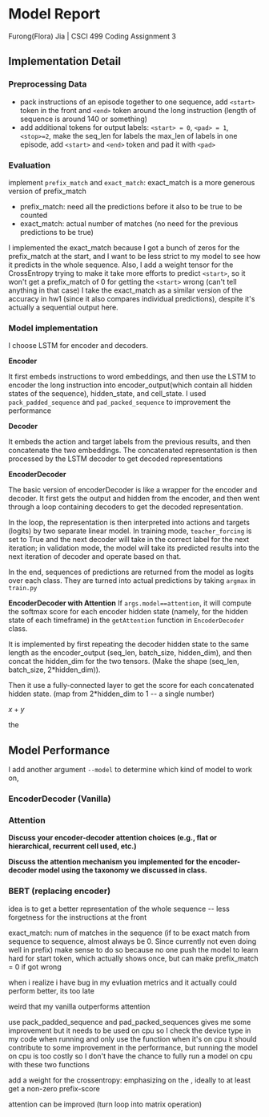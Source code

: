 # Model Report

Furong(Flora) Jia | CSCI 499 Coding Assignment 3

## Implementation Detail

### Preprocessing Data
* pack instructions of an episode together to one sequence, add `<start>` token in the front and
  `<end>` token around the long instruction (length of sequence is around 140 or something)
* add additional tokens for output labels: `<start> = 0`, `<pad> = 1`, `<stop>=2`, make the seq_len for
  labels the max_len of labels in one episode, add `<start>` and `<end>` token and pad it with `<pad>`

### Evaluation
implement `prefix_match` and `exact_match`: exact_match is a more generous version of prefix_match
* prefix_match: need all the predictions before it also to be true to be counted
* exact_match: actual number of matches (no need for the previous predictions to be true)

I implemented the exact_match because I got a bunch of zeros for the prefix_match at the start, and
I want to be less strict to my model to see how it predicts in the whole sequence. 
Also, I add a weight tensor for the CrossEntropy trying to make it take more efforts to predict `<start>`,
so it won't get a prefix_match of 0 for getting the `<start>` wrong (can't tell anything in that case)
I take the exact_match as a similar version of the accuracy in hw1 (since it also compares individual
predictions), despite it's actually a sequential output here.

### Model implementation
I choose LSTM for encoder and decoders.

**Encoder**

It first embeds instructions to word embeddings, and then use the LSTM to encoder the long instruction
into encoder_output(which contain all hidden states of the sequence), hidden_state, and cell_state.
I used `pack_padded_sequence` and `pad_packed_sequence` to improvement the performance

**Decoder**

It embeds the action and target labels from the previous results, and then concatenate the two embeddings.
The concatenated representation is then processed by the LSTM decoder to get decoded representations

**EncoderDecoder**

The basic version of encoderDecoder is like a wrapper for the encoder and decoder.
It first gets the output and hidden from the encoder, and then went through a loop containing decoders to
get the decoded representation. 

In the loop, the representation is then interpreted into actions and targets
(logits) by two separate linear model. In training mode, `teacher_forcing` is set to True and the next decoder
will take in the correct label for the next iteration; in validation mode, the model will take its predicted
results into the next iteration of decoder and operate based on that. 

In the end, sequences of predictions are returned from the model as logits over each class.
They are turned into actual predictions by taking `argmax` in `train.py`

**EncoderDecoder with Attention**
If `args.model==attention`, it will compute the softmax score for each encoder hidden state (namely,
for the hidden state of each timeframe) in the `getAttention` function in `EncoderDecoder` class.

It is implemented by first repeating the decoder hidden state to the same length as the encoder_output
(seq_len, batch_size, hidden_dim), and then concat the hidden_dim for the two tensors. (Make the shape
(seq_len, batch_size, 2*hidden_dim)). 

Then it use a fully-connected layer to get the score for each concatenated hidden state. 
(map from 2*hidden_dim to 1 -- a single number)

$x + y$

the 


## Model Performance

I add another argument `--model` to determine which kind of model to work on,

### EncoderDecoder (Vanilla)

### Attention
**Discuss your encoder-decoder attention choices (e.g., flat or hierarchical, recurrent cell used, etc.)**

**Discuss the attention mechanism you implemented for the encoder-decoder model using the taxonomy we discussed in class.**
### BERT (replacing encoder)
idea is to get a better representation of the whole sequence -- less forgetness for the instructions at the front







exact_match: num of matches in the sequence 
(if to be exact match from sequence to sequence, almost always be 0. Since currently not even doing well in prefix)
make sense to do so because no one push the model to learn hard for start token, which actually shows once, but can
make prefix_match = 0 if got wrong

when i realize i have bug in my evluation metrics and it actually could perform better, its too late

weird that my vanilla outperforms attention

use pack_padded_sequence and pad_packed_sequences gives me some improvement
but it needs to be used on cpu
so I check the device type in my code when running and only use the function when it's on cpu
it should contribute to some improvement in the performance, but running the model on cpu is too costly so I 
don't have the chance to fully run a model on cpu with these two functions

add a weight for the crossentropy: emphasizing on the <start token>, ideally to at least get a non-zero prefix-score

attention can be improved (turn loop into matrix operation)

